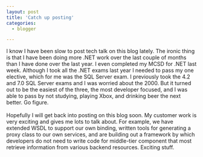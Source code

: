```yaml
---
layout: post
title: 'Catch up posting'
categories:
  - blogger

---
```


I know I have been slow to post tech talk on this blog lately.  The ironic thing is that I have been doing more .NET work over the last couple of months than I have done over the last year.  I even completed my MCSD for .NET last week.  Although I took all the .NET exams last year I needed to pass my one elective, which for me was the SQL Server exam.  I previously took the 4.2 and 7.0 SQL Server exams and I was worried about the 2000.  But it turned out to be the easiest of the three, the most developer focused, and I was able to pass by not studying, playing Xbox, and drinking beer the next better.  Go figure.
<br />
<br />Hopefully I will get back into posting on this blog soon.  My customer work is very exciting and gives me lots to talk about.  For example, we have extended WSDL to support our own binding, written tools for generating a proxy class to our own services, and are building out a framework by which developers do not need to write code for middle-tier component that most retrieve information from various backend resources.  Exciting stuff.
